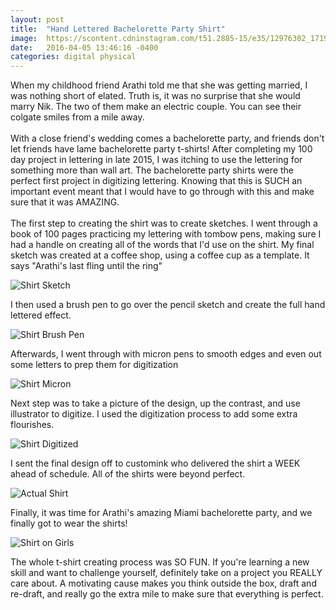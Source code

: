```yaml
---
layout: post
title:	"Hand Lettered Bachelorette Party Shirt"
image:	https://scontent.cdninstagram.com/t51.2885-15/e35/12976302_1719962134936224_733497906_n.jpg?ig_cache_key=MTIyNDkzOTA4MTEwMzk4OTg5MQ%3D%3D.2
date:   2016-04-05 13:46:16 -0400
categories:	digital physical
---
```


When my childhood friend Arathi told me that she was getting married, I was nothing short of elated. Truth is, it was no surprise that she would marry Nik. The two of them make an electric couple. You can see their colgate smiles from a mile away. 
<br><br>
With a close friend's wedding comes a bachelorette party, and friends don't let friends have lame bachelorette party t-shirts! After completing my 100 day project in lettering in late 2015, I was itching to use the lettering for something more than wall art. The bachelorette party shirts were the perfect first project in digitizing lettering. Knowing that this is SUCH an important event meant that I would have to go through with this and make sure that it was AMAZING. 
<br><br>
The first step to creating the shirt was to create sketches. I went through a book of 100 pages practicing my lettering with tombow pens, making sure I had a handle on creating all of the words that I'd use on the shirt. My final sketch was created at a coffee shop, using a coffee cup as a template. It says "Arathi's last fling until the ring"

![Shirt Sketch](https://scontent.cdninstagram.com/t51.2885-15/e35/12918458_1000582019989147_648329494_n.jpg?ig_cache_key=MTIyNDkzNjMyMjgyOTAxNjExOA%3D%3D.2)

I then used a brush pen to go over the pencil sketch and create the full hand lettered effect.

![Shirt Brush Pen](https://scontent.cdninstagram.com/t51.2885-15/e35/12935146_1098223200199383_133609790_n.jpg?ig_cache_key=MTIyNDkzNzgxNDQxNTc5MzI0Nw%3D%3D.2)

Afterwards, I went through with micron pens to smooth edges and even out some letters to prep them for digitization

![Shirt Micron](https://scontent.cdninstagram.com/t51.2885-15/e35/12530672_980016318755366_150719427_n.jpg?ig_cache_key=MTIyNDkzODQ1Mjc1NTMwNzYzNg%3D%3D.2)

Next step was to take a picture of the design, up the contrast, and use illustrator to digitize. I used the digitization process to add some extra flourishes. 

![Shirt Digitized](https://scontent.cdninstagram.com/t51.2885-15/e35/12976302_1719962134936224_733497906_n.jpg?ig_cache_key=MTIyNDkzOTA4MTEwMzk4OTg5MQ%3D%3D.2)

I sent the final design off to customink who delivered the shirt a WEEK ahead of schedule. All of the shirts were beyond perfect.

![Actual Shirt](https://scontent.cdninstagram.com/t51.2885-15/e35/12677230_519848954865833_1552779560_n.jpg?ig_cache_key=MTIyNDkzOTY5NDk0MDM4MDMxNQ%3D%3D.2)

Finally, it was time for Arathi's amazing Miami bachelorette party, and we finally got to wear the shirts!

![Shirt on Girls](https://scontent.cdninstagram.com/t51.2885-15/e35/12918443_1597948047195194_253915899_n.jpg?ig_cache_key=MTIyNDk0MDcwOTA4MTE0NDUxMw%3D%3D.2)

The whole t-shirt creating process was SO FUN. If you're learning a new skill and want to challenge yourself, definitely take on a project you REALLY care about. A motivating cause makes you think outside the box, draft and re-draft, and really go the extra mile to make sure that everything is perfect. 